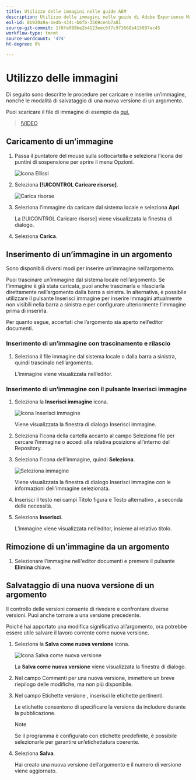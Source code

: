 ```yaml
---
title: Utilizzo delle immagini nelle guide AEM
description: Utilizzo delle immagini nelle guide di Adobe Experience Manager
exl-id: 8b920a9a-bedb-434c-b6fb-3569ce4b7a81
source-git-commit: 1f8fe099be2b4123eec6f7c973668b415097ac45
workflow-type: tm+mt
source-wordcount: '474'
ht-degree: 0%

---
```


# Utilizzo delle immagini

Di seguito sono descritte le procedure per caricare e inserire un’immagine, nonché le modalità di salvataggio di una nuova versione di un argomento.

Puoi scaricare il file di immagine di esempio da [qui.](assets/working-with-images/SignInScreen.png)

>[!VIDEO](https://video.tv.adobe.com/v/336661?quality=12&learn=on)

## Caricamento di un’immagine

1. Passa il puntatore del mouse sulla sottocartella e seleziona l’icona dei puntini di sospensione per aprire il menu Opzioni.

   ![Icona Ellissi](images/lesson-4/ellipses.png)

1. Seleziona **[!UICONTROL Caricare risorse]**.

   ![Carica risorse](images/lesson-4/upload-assets.png)

1. Seleziona l’immagine da caricare dal sistema locale e seleziona **Apri**.

   La [!UICONTROL Caricare risorse] viene visualizzata la finestra di dialogo.

1. Seleziona **Carica**.

## Inserimento di un’immagine in un argomento

Sono disponibili diversi modi per inserire un’immagine nell’argomento.

Puoi trascinare un’immagine dal sistema locale nell’argomento. Se l’immagine è già stata caricata, puoi anche trascinarla e rilasciarla direttamente nell’argomento dalla barra a sinistra. In alternativa, è possibile utilizzare il pulsante Inserisci immagine per inserire immagini attualmente non visibili nella barra a sinistra e per configurare ulteriormente l’immagine prima di inserirla.

Per quanto segue, accertati che l’argomento sia aperto nell’editor documenti.

### Inserimento di un’immagine con trascinamento e rilascio

1. Seleziona il file immagine dal sistema locale o dalla barra a sinistra, quindi trascinalo nell’argomento.

   L’immagine viene visualizzata nell’editor.

### Inserimento di un’immagine con il pulsante Inserisci immagine

1. Seleziona la **Inserisci immagine** icona.

   ![Icona Inserisci immagine](images/lesson-4/insert-image.png)

   Viene visualizzata la finestra di dialogo Inserisci immagine.

1. Seleziona l’icona della cartella accanto al campo Seleziona file per cercare l’immagine o accedi alla relativa posizione all’interno del Repository.
1. Seleziona l’icona dell’immagine, quindi **Seleziona**.

   ![Seleziona immagine](images/lesson-4/select-image-with-markings.png)

   Viene visualizzata la finestra di dialogo Inserisci immagine con le informazioni dell&#39;immagine selezionata.

1. Inserisci il testo nei campi Titolo figura e Testo alternativo , a seconda delle necessità.
1. Seleziona **Inserisci**.

   L’immagine viene visualizzata nell’editor, insieme al relativo titolo.

## Rimozione di un&#39;immagine da un argomento

1. Selezionare l&#39;immagine nell&#39;editor documenti e premere il pulsante **Elimina** chiave.

## Salvataggio di una nuova versione di un argomento

Il controllo delle versioni consente di rivedere e confrontare diverse versioni. Puoi anche tornare a una versione precedente.

Poiché hai apportato una modifica significativa all’argomento, ora potrebbe essere utile salvare il lavoro corrente come nuova versione.

1. Seleziona la **Salva come nuova versione** icona.

   ![Icona Salva come nuova versione](images/common/save-as-new-version.png)

   La **Salva come nuova versione** viene visualizzata la finestra di dialogo.

1. Nel campo Commenti per una nuova versione, immettere un breve riepilogo delle modifiche, ma non più disponibile.
1. Nel campo Etichette versione , inserisci le etichette pertinenti.

   Le etichette consentono di specificare la versione da includere durante la pubblicazione.

   >[!NOTE]
   > 
   > Se il programma è configurato con etichette predefinite, è possibile selezionarle per garantire un’etichettatura coerente.

1. Seleziona **Salva**.

   Hai creato una nuova versione dell’argomento e il numero di versione viene aggiornato.
